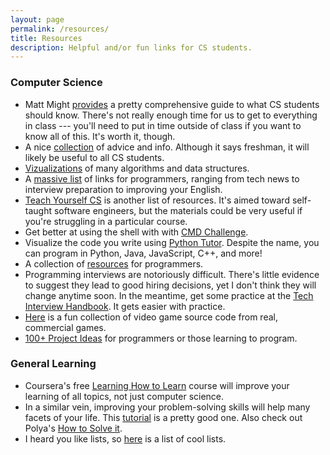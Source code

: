 ```yaml
---
layout: page
permalink: /resources/
title: Resources
description: Helpful and/or fun links for CS students.
---
```


### Computer Science

* Matt Might [provides](http://matt.might.net/articles/what-cs-majors-should-know/) a pretty comprehensive guide to what CS students
should know. There's not really enough time for us to get to
everything in class --- you'll need to put in time outside of class if
you want to know all of this. It's worth it, though.
* A nice [collection](https://github.com/nushackers/notes-to-cs-freshmen-from-the-future/blob/master/README.md) of advice and info. Although it says freshman,
it will likely be useful to all CS students.
* [Vizualizations](https://visualgo.net) of many algorithms and data structures.
* A [massive list](https://github.com/sdmg15/Best-websites-a-programmer-should-visit) of links for programmers, ranging from tech news
  to interview preparation to improving your English.
* [Teach Yourself CS](https://teachyourselfcs.com) is another list of resources. It's aimed
  toward self-taught software engineers, but the materials could be
  very useful if you're struggling in a particular course.
* Get better at using the shell with with [CMD Challenge](https://cmdchallenge.com/).
* Visualize the code you write using [Python
  Tutor](http://pythontutor.com/). Despite the name, you can program
  in Python, Java, JavaScript, C++, and more!
* A collection of [resources](https://github.com/charlax/professional-programming) for programmers.
* Programming interviews are notoriously difficult. There's little
  evidence to suggest they lead to good hiring decisions, yet I don't
  think they will change anytime soon. In the meantime, get some
  practice at the [Tech Interview
  Handbook](https://yangshun.github.io/tech-interview-handbook/). It
  gets easier with practice.
* [Here](https://github.com/videogamepreservation) is a fun collection
  of video game source code from real, commercial games.
* [100+ Project Ideas](https://dev.to/mibzman/100-project-ideas-oda)
  for programmers or those learning to program.

### General Learning

* Coursera's free [Learning How to
  Learn](https://www.coursera.org/learn/learning-how-to-learn) course
  will improve your learning of all topics, not just computer science.
* In a similar vein, improving your problem-solving skills will help
  many facets of your life. This
  [tutorial](https://ryanstutorials.net/problem-solving-skills/) is a
  pretty good one. Also check out Polya's [How to Solve
  it](https://www.amazon.com/How-Solve-Mathematical-Princeton-Science/dp/069116407X).
* I heard you like lists, so [here](https://github.com/jnv/lists) is a list of cool lists.

